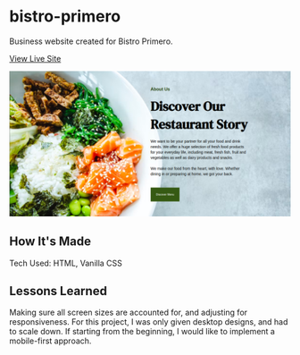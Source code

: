# bistro-primero
Business website created for Bistro Primero.

[View Live Site](https://alabador.github.io/bistro-primero/)

![Restaurant Page](./img/restaurant-screen.png)

## How It's Made

Tech Used: HTML, Vanilla CSS

## Lessons Learned

Making sure all screen sizes are accounted for, and adjusting for responsiveness. For this project, I was only given desktop designs, and had to scale down. If starting from the beginning, I would like to implement a mobile-first approach.